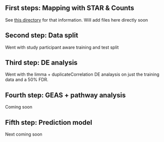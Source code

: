 ## First steps: Mapping with STAR & Counts

See [this directory](https://github.com/rmccoy7541/create_rnaseq/tree/master/2021_kw_outcome_pred) for that information. Will add files here directly soon

## Second step: Data split

Went with study participant aware training and test split

## Third  step:  DE analysis

Went with the limma + duplicateCorrelation DE analaysis on just the training data and a 50% FDR.

## Fourth step: GEAS + pathway analysis

Coming soon

## Fifth step:  Prediction model

Next coming soon
